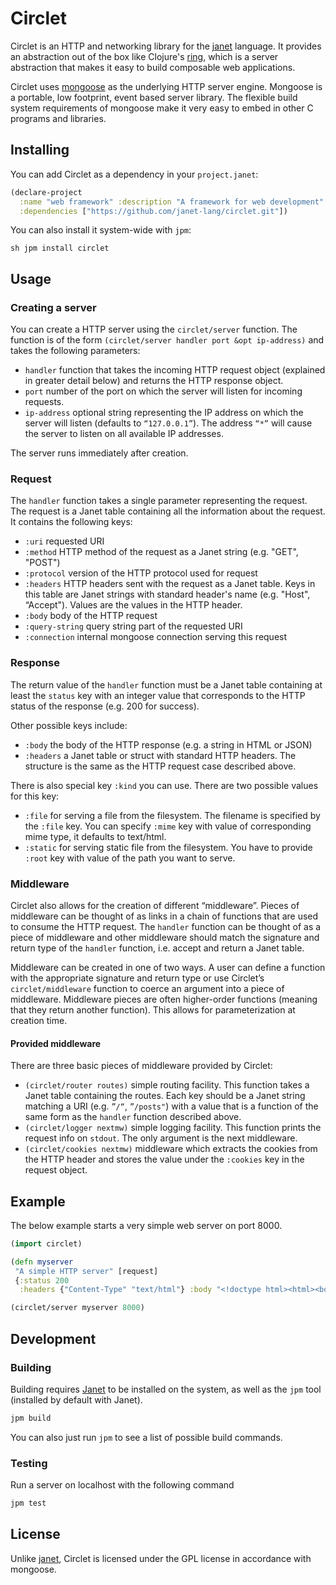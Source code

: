 # Circlet

Circlet is an HTTP and networking library for the
[janet](https://github.com/janet-lang/janet) language.
It provides an abstraction out of the box like Clojure's
[ring](https://github.com/ring-clojure/ring), which is a server abstraction
that makes it easy to build composable web applications.

Circlet uses [mongoose](https://cesanta.com/) as the underlying HTTP server
engine. Mongoose is a portable, low footprint, event based server library. The
flexible build system requirements of mongoose make it very easy to embed
in other C programs and libraries.

## Installing

You can add Circlet as a dependency in your `project.janet`:

```clojure
(declare-project
  :name "web framework" :description "A framework for web development"
  :dependencies ["https://github.com/janet-lang/circlet.git"])
```

You can also install it system-wide with `jpm`:

```
sh jpm install circlet
```

## Usage

### Creating a server

You can create a HTTP server using the `circlet/server` function. The
function is of the form `(circlet/server handler port &opt ip-address)`
and takes the following parameters:

- `handler` function that takes the incoming HTTP request object (explained in
    greater detail below) and returns the HTTP response object.
- `port` number of the port on which the server will listen for incoming
    requests.
- `ip-address` optional string representing the IP address on which the server
    will listen (defaults to `“127.0.0.1”`). The address `“*”` will
    cause the server to listen on all available IP addresses.

The server runs immediately after creation.

### Request

The `handler` function takes a single parameter representing the request. The
request is a Janet table containing all the information about the request. It
contains the following keys:

- `:uri` requested URI
- `:method` HTTP method of the request as a Janet string (e.g. "GET", "POST")
- `:protocol` version of the HTTP protocol used for request
- `:headers` HTTP headers sent with the request as a Janet table. Keys in this
    table are Janet strings with standard header's name (e.g. "Host", “Accept").
    Values are the values in the HTTP header.
- `:body` body of the HTTP request
- `:query-string` query string part of the requested URI
- `:connection` internal mongoose connection serving this request

### Response

The return value of the `handler` function must be a Janet table containing
at least the `status` key with an integer value that corresponds to the HTTP
status of the response (e.g. 200 for success).

Other possible keys include:

- `:body` the body of the HTTP response (e.g. a string in HTML or JSON)
- `:headers` a Janet table or struct with standard HTTP headers. The structure
    is the same as the HTTP request case described above.

There is also special key `:kind` you can use. There are two possible values for
this key:

- `:file` for serving a file from the filesystem. The filename is specified by
    the `:file` key. You can specify `:mime` key with value of corresponding
    mime type, it defaults to text/html.
- `:static` for serving static file from the filesystem. You have to provide
    `:root` key with value of the path you want to serve.

### Middleware

Circlet also allows for the creation of different “middleware”. Pieces
of middleware can be thought of as links in a chain of functions that are
used to consume the HTTP request. The `handler` function can be thought of
as a piece of middleware and other middleware should match the signature and
return type of the `handler` function, i.e. accept and return a Janet table.

Middleware can be created in one of two ways. A user can define a function
with the appropriate signature and return type or use Circlet’s
`circlet/middleware` function to coerce an argument into a piece of
middleware. Middleware pieces are often higher-order functions (meaning
that they return another function). This allows for parameterization at
creation time.

#### Provided middleware

There are three basic pieces of middleware provided by Circlet:

- `(circlet/router routes)` simple routing facility. This function takes a
    Janet table containing the routes. Each key should be a Janet string matching
    a URI (e.g. `”/“`, `”/posts"`) with a value that is a function of the
    same form as the `handler` function described above.
- `(circlet/logger nextmw)` simple logging facility. This function prints
    the request info on `stdout`. The only argument is the next middleware.
- `(circlet/cookies nextmw)` middleware which extracts the cookies from the
    HTTP header and stores the value under the `:cookies` key in the request
    object.

## Example

The below example starts a very simple web server on port 8000.

```clojure
(import circlet)

(defn myserver
 "A simple HTTP server" [request]
 {:status 200
  :headers {"Content-Type" "text/html"} :body "<!doctype html><html><body><h1>Hello.</h1></body></html>"})

(circlet/server myserver 8000)
```

## Development

### Building

Building requires [Janet](https://github.com/janet-lang/janet) to be installed
on the system, as well as the `jpm` tool (installed by default with Janet).

```sh
jpm build
```

You can also just run `jpm` to see a list of possible build commands.

### Testing

Run a server on localhost with the following command

```sh
jpm test
```

## License

Unlike [janet](https://github.com/janet-lang/janet), Circlet is licensed
under the GPL license in accordance with mongoose.

